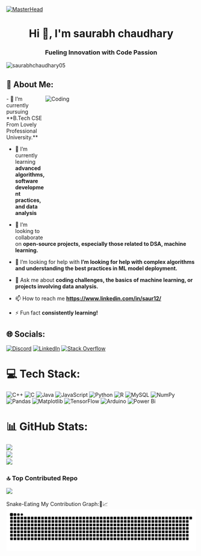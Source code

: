 [![MasterHead](https://i0.wp.com/www.sciencenews.org/wp-content/uploads/2023/04/040823_chatgpt_feat.gif?fit=1024%2C576&ssl=1)]()

<h1 align="center">Hi 👋, I'm saurabh chaudhary</h1>
<h3 align="center">Fueling Innovation with Code Passion</h3>


<p align="left"> <img src="https://komarev.com/ghpvc/?username=saurabhchaudhary05&label=Profile%20views&color=0e75b6&style=flat" alt="saurabhchaudhary05" /> </p>



## 💫 About Me:
<img align="right" alt="Coding"  height="370" width="400"  src="https://present.readthedocs.io/en/latest/_images/welcome-to-coding.gif">
- 🔭 I’m currently pursuing **B.Tech CSE From Lovely Professional University.**

- 🌱 I’m currently learning **advanced algorithms, software development practices, and data analysis**

- 👯 I’m looking to collaborate on **open-source projects, especially those related to DSA, machine learning.**

- 🤝 I’m looking for help with **I’m looking for help with complex algorithms and understanding the best practices in ML model deployment.**

- 💬 Ask me about **coding challenges, the basics of machine learning, or projects involving data analysis.**

- 📫 How to reach me **https://www.linkedin.com/in/saur12/**

- ⚡ Fun fact **consistently learning!**


## 🌐 Socials:
[![Discord](https://img.shields.io/badge/Discord-%237289DA.svg?logo=discord&logoColor=white)](https://discord.gg/saurabh200402) [![LinkedIn](https://img.shields.io/badge/LinkedIn-%230077B5.svg?logo=linkedin&logoColor=white)](https://linkedin.com/in/https://www.linkedin.com/in/saur12/) [![Stack Overflow](https://img.shields.io/badge/-Stackoverflow-FE7A16?logo=stack-overflow&logoColor=white)](https://stackoverflow.com/users/https://stackoverflow.com/users/20702991/saurabh-chaudhary) 

# 💻 Tech Stack:
![C++](https://img.shields.io/badge/c++-%2300599C.svg?style=for-the-badge&logo=c%2B%2B&logoColor=white) ![C](https://img.shields.io/badge/c-%2300599C.svg?style=for-the-badge&logo=c&logoColor=white) ![Java](https://img.shields.io/badge/java-%23ED8B00.svg?style=for-the-badge&logo=openjdk&logoColor=white) ![JavaScript](https://img.shields.io/badge/javascript-%23323330.svg?style=for-the-badge&logo=javascript&logoColor=%23F7DF1E) ![Python](https://img.shields.io/badge/python-3670A0?style=for-the-badge&logo=python&logoColor=ffdd54) ![R](https://img.shields.io/badge/r-%23276DC3.svg?style=for-the-badge&logo=r&logoColor=white) ![MySQL](https://img.shields.io/badge/mysql-4479A1.svg?style=for-the-badge&logo=mysql&logoColor=white) ![NumPy](https://img.shields.io/badge/numpy-%23013243.svg?style=for-the-badge&logo=numpy&logoColor=white) ![Pandas](https://img.shields.io/badge/pandas-%23150458.svg?style=for-the-badge&logo=pandas&logoColor=white) ![Matplotlib](https://img.shields.io/badge/Matplotlib-%23ffffff.svg?style=for-the-badge&logo=Matplotlib&logoColor=black) ![TensorFlow](https://img.shields.io/badge/TensorFlow-%23FF6F00.svg?style=for-the-badge&logo=TensorFlow&logoColor=white) ![Arduino](https://img.shields.io/badge/-Arduino-00979D?style=for-the-badge&logo=Arduino&logoColor=white) ![Power Bi](https://img.shields.io/badge/power_bi-F2C811?style=for-the-badge&logo=powerbi&logoColor=black)
# 📊 GitHub Stats:
![](https://github-readme-stats.vercel.app/api?username=saurabhchaudhary05&theme=blueberry&hide_border=false&include_all_commits=false&count_private=false)<br/>
![](https://github-readme-streak-stats.herokuapp.com/?user=saurabhchaudhary05&theme=blueberry&hide_border=false)<br/>
![](https://github-readme-stats.vercel.app/api/top-langs/?username=saurabhchaudhary05&theme=blueberry&hide_border=false&include_all_commits=false&count_private=false&layout=compact)

### 🔝 Top Contributed Repo
![](https://github-contributor-stats.vercel.app/api?username=saurabhchaudhary05&limit=5&theme=dark&combine_all_yearly_contributions=true)


Snake-Eating My Contribution Graph:🐍📈
![snake gif](https://github.com/saurabhchaudhary05/saurabhchaudhary05/blob/output/github-snake-dark.svg)
<!-- Proudly created with GPRM ( https://gprm.itsvg.in ) -->
